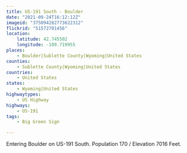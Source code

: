 ```yaml
---
title: US-191 South - Boulder
date: "2021-09-24T16:12:12Z"
imageid: "375094282773622312"
flickrid: "51572701456"
location:
    latitude: 42.745502
    longitude: -109.719955
places:
    - Boulder|Sublette County|Wyoming|United States
counties:
    - Sublette County|Wyoming|United States
countries:
    - United States
states:
    - Wyoming|United States
highwaytypes:
    - US Highway
highways:
    - US-191
tags:
    - Big Green Sign

---
```

Entering Boulder on US-191 South.  Population 170 / Elevation 7016 Feet.